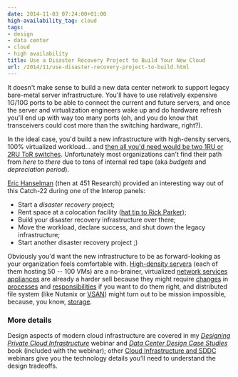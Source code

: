 ```yaml
---
date: 2014-11-03 07:24:00+01:00
high-availability_tag: cloud
tags:
- design
- data center
- cloud
- high availability
title: Use a Disaster Recovery Project to Build Your New Cloud
url: /2014/11/use-disaster-recovery-project-to-build.html
---
```

It doesn't make sense to build a new data center network to support legacy bare-metal server infrastructure. You'll have to use relatively expensive 1G/10G ports to be able to connect the current and future servers, and once the server and virtualization engineers wake up and do hardware refresh you'll end up with way too many ports (oh, and you do know that transceivers could cost more than the switching hardware, right?).
<!--more-->
In the ideal case, you'd build a new infrastructure with high-density servers, 100% virtualized workload... and [then all you'd need would be two 1RU or 2RU ToR switches](http://blog.ipspace.net/2014/10/all-you-need-are-two-top-of-rack.html). Unfortunately most organizations can't find their path from *here* to *there* due to tons of internal red tape (aka *budgets* and *depreciation period*).

[Eric Hanselman](https://www.linkedin.com/in/erichanselman/) (then at 451 Research) provided an interesting way out of this Catch-22 during one of the Interop panels:

-   Start a *disaster recovery* project;
-   Rent space at a colocation facility ([hat tip to Rick Parker](http://blog.ipspace.net/2014/09/open-source-hybrid-cloud-reference.html));
-   Build your disaster recovery infrastructure over there;
-   Move the workload, declare success, and shut down the legacy infrastructure;
-   Start another disaster recovery project ;)

Obviously you'd want the new infrastructure to be as forward-looking as your organization feels comfortable with. [High-density servers](http://blog.ipspace.net/2014/09/building-small-cloud-with-ucs-mini.html) (each of them hosting 50 -- 100 VMs) are a no-brainer, virtualized [network services appliances](http://blog.ipspace.net/2013/04/virtual-appliance-performance-is.html) are already a harder sell because they might require [changes](http://blog.ipspace.net/2014/09/youve-been-doing-same-thing-for-last-20.html) in [processes](http://blog.ipspace.net/2013/11/typical-enterprise-application.html) and [responsibilities](http://blog.ipspace.net/2013/12/omg-who-will-manage-all-those-virtual.html) if you want to do them right, and distributed file system (like Nutanix or [VSAN](http://blog.ipspace.net/2014/08/vmware-evorail-one-stop-shopping-for.html)) might turn out to be mission impossible, because, you know, [storage](http://blog.ipspace.net/2010/08/storage-networking-is-different.html).

### More details

Design aspects of modern cloud infrastructure are covered in my [*Designing Private Cloud Infrastructure*](http://www.ipspace.net/Designing_Private_Cloud_Infrastructure) webinar and [*Data Center Design Case Studies*](http://www.ipspace.net/Data_Center_Design_Case_Studies) book (included with the webinar); other [Cloud Infrastructure and SDDC](http://www.ipspace.net/Roadmap/Cloud_computing_webinars) webinars give you the technology details you'll need to understand the design tradeoffs.